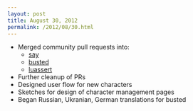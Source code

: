 ```yaml
---
layout: post
title: August 30, 2012
permalink: /2012/08/30.html
---
```


* Merged community pull requests into:
  * [say](https://github.com/Olivine-Labs/say/pull/1)
  * [busted](https://github.com/Olivine-Labs/busted/pull/6)
  * [luassert](https://github.com/Olivine-Labs/luassert/pull/2)
* Further cleanup of PRs
* Designed user flow for new characters
* Sketches for design of character management pages
* Began Russian, Ukranian, German translations for busted
